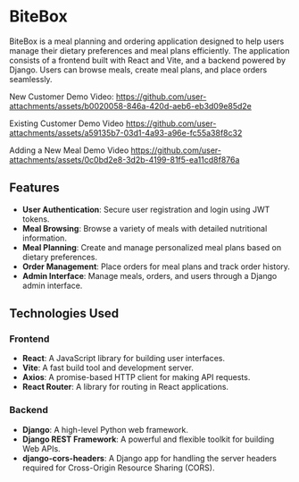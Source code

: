 # BiteBox

BiteBox is a meal planning and ordering application designed to help users manage their dietary preferences and meal plans efficiently. The application consists of a frontend built with React and Vite, and a backend powered by Django. Users can browse meals, create meal plans, and place orders seamlessly.

New Customer Demo Video: 
https://github.com/user-attachments/assets/b0020058-846a-420d-aeb6-eb3d09e85d2e

Existing Customer Demo Video
https://github.com/user-attachments/assets/a59135b7-03d1-4a93-a96e-fc55a38f8c32

Adding a New Meal Demo Video
https://github.com/user-attachments/assets/0c0bd2e8-3d2b-4199-81f5-ea11cd8f876a

## Features

- **User Authentication**: Secure user registration and login using JWT tokens.
- **Meal Browsing**: Browse a variety of meals with detailed nutritional information.
- **Meal Planning**: Create and manage personalized meal plans based on dietary preferences.
- **Order Management**: Place orders for meal plans and track order history.
- **Admin Interface**: Manage meals, orders, and users through a Django admin interface.

## Technologies Used

### Frontend
- **React**: A JavaScript library for building user interfaces.
- **Vite**: A fast build tool and development server.
- **Axios**: A promise-based HTTP client for making API requests.
- **React Router**: A library for routing in React applications.

### Backend
- **Django**: A high-level Python web framework.
- **Django REST Framework**: A powerful and flexible toolkit for building Web APIs.
- **django-cors-headers**: A Django app for handling the server headers required for Cross-Origin Resource Sharing (CORS).

